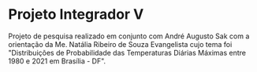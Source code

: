 # Projeto Integrador V

Projeto de pesquisa realizado em conjunto com André Augusto Sak com a orientação da Me. Natália Ribeiro de Souza Evangelista cujo tema foi "Distribuições de Probabilidade das Temperaturas Diárias Máximas entre 1980 e 2021 em Brasília - DF".
